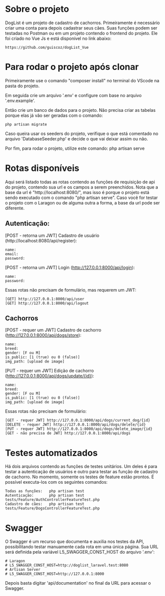 # Sobre o projeto


DogList é um projeto de cadastro de cachorros. Primeiramente é necessário criar uma conta para depois cadastrar seus cães. Suas funções podem ser testadas no Postman ou em um projeto contendo o frontend do projeto. Ele foi criado no Vue Js e está disponível no link abaixo:
```
https://github.com/guiscoz/dogList_Vue
```


# Para rodar o projeto após clonar


Primeiramente use o comando "composer install" no terminal do VScode na pasta do projeto.

Em seguida crie um arquivo '.env' e configure com base no arquivo '.env.example'.

Então crie um banco de dados para o projeto. Não precisa criar as tabelas porque elas já vão ser geradas com o comando: 
```
php artisan migrate
```


Caso queira usar os seeders do projeto, verifique o que está comentado no arquivo 'DatabaseSeeder.php' e decide o que vai deixar assim ou não.

Por fim, para rodar o projeto, utilize este comando: php artisan serve


# Rotas disponíveis


Aqui será listado todas as rotas contendo as funções de requisição de api do projeto, contendo sua url e os campos a serem preenchidos. Nota que a base da url é "http://localhost:8080/", mas isso é porque o projeto está sendo executado com o comando "php artisan serve". Caso você for testar o projeto com o Laragon ou de alguma outra a forma, a base da url pode ser diferente.


## Autenticação:


[POST - retorna um JWT] Cadastro de usuário (http://localhost:8080/api/register):
```
name:
email:
password:
```


[POST - retorna um JWT] Login (http://127.0.0.1:8000/api/login):
```
name:
password:
```


Essas rotas não precisam de formulário, mas requerem um JWT:
```
[GET] http://127.0.0.1:8000/api/user
[GET] http://127.0.0.1:8000/api/logout
```


## Cachorros


[POST - requer um JWT] Cadastro de cachorro (http://127.0.0.1:8000/api/dogs/store):
```
name: 
breed: 
gender: [F ou M]
is_public: [1 (true) ou 0 (false)]
img_path: [upload de image]
```


[PUT - requer um JWT] Edição de cachorro (http://127.0.0.1:8000/api/dogs/update/{id}):
```
name: 
breed: 
gender: [F ou M]
is_public: [1 (true) ou 0 (false)]
img_path: [upload de image]
```


Essas rotas não precisam de formulário:
```
[GET - requer JWT] http://127.0.0.1:8000/api/dogs/current_dog/{id}
[DELETE - requer JWT] http://127.0.0.1:8000/api/dogs/delete/{id}
[PUT - requer JWT] http://127.0.0.1:8000/api/dogs/delete_image/{id}
[GET - não precisa de JWT] http://127.0.0.1:8000/api/dogs
```


# Testes automatizados


Há dois arquivos contendo as funções de testes unitários. Um deles é para testar a autenticação de usuários e outro para testar as função de cadastro de cachorro. No momento, somente os testes de feature estão prontos. É possível executa-los com os seguintes comandos:
```
Todas as funções:   php artisan test
Autenticação:       php artisan test tests/Feature/AuthControllerFeatureTest.php
Cadastro de cães:   php artisan test tests/Feature/DogsControllerFeatureTest.php
```



# Swagger

O Swagger é um recurso que documenta e auxilia nos testes da API, possibilitando testar manuamente cada rota em uma única página. Sua URL será definida pela variável L5_SWAGGER_CONST_HOST do arquivo '.env':
```
# Laragon
# L5_SWAGGER_CONST_HOST=http://doglist_laravel.test:8080
# Artisan Server
# L5_SWAGGER_CONST_HOST=http://127.0.0.1:8000
``` 
Depois basta digitar 'api/documentation' no final da URL para acessar o Swagger.